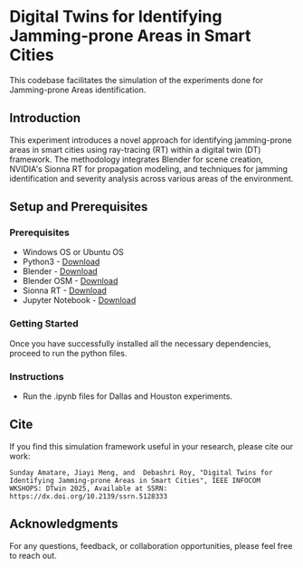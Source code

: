 # Digital Twins for Identifying Jamming-prone Areas in Smart Cities

This codebase facilitates the simulation of the experiments done for Jamming-prone Areas identification.

## Introduction

This experiment introduces a novel approach for identifying jamming-prone areas in smart cities using ray-tracing (RT) within a digital twin (DT) framework. The methodology integrates Blender for scene creation, NVIDIA's Sionna RT for propagation modeling, and techniques for jamming identification and severity analysis across various areas of the environment.

## Setup and Prerequisites

### Prerequisites

- Windows OS or Ubuntu OS
- Python3 - [Download](https://www.python.org/downloads/)
- Blender - [Download](https://www.blender.org/download/)
- Blender OSM - [Download](https://github.com/vvoovv/blosm)
- Sionna RT - [Download](https://nvlabs.github.io/sionna/installation.html)
- Jupyter Notebook - [Download](https://nvlabs.github.io/sionna/installation.html)

### Getting Started

Once you have successfully installed all the necessary dependencies, proceed to run the python files.
### Instructions

- Run the .ipynb files for Dallas and Houston experiments.

## Cite

If you find this simulation framework useful in your research, please cite our work:

```Sunday Amatare, Jiayi Meng, and  Debashri Roy, "Digital Twins for Identifying Jamming-prone Areas in Smart Cities", IEEE INFOCOM WKSHOPS: DTwin 2025, Available at SSRN: https://dx.doi.org/10.2139/ssrn.5128333```

## Acknowledgments
For any questions, feedback, or collaboration opportunities, please feel free to reach out.
